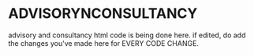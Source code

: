 # ADVISORYNCONSULTANCY
advisory and consultancy html code is being done here. if edited, do add the changes you've made here for EVERY CODE CHANGE.
